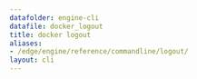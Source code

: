 ```yaml
---
datafolder: engine-cli
datafile: docker_logout
title: docker logout
aliases:
- /edge/engine/reference/commandline/logout/
layout: cli
---
```


<!--
This page is automatically generated from Docker's source code. If you want to
suggest a change to the text that appears here, open a ticket or pull request
in the source repository on GitHub:

https://github.com/docker/cli
-->